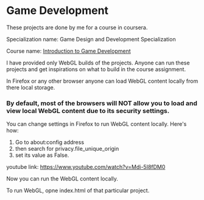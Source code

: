 # Game Development 


These projects are done by me for a course in coursera.


Specialization name: Game Design and Development Specialization


Course name: [Introduction to Game Development](https://www.coursera.org/learn/game-development)

I have provided only WebGL builds of the projects. 
Anyone can run these projects and get inspirations on what to build in the course assignment.


In Firefox or any other browser anyone can load WebGL content locally from there local storage.
### By default, most of the browsers will NOT allow you to load and view local WebGL content due to its security settings.


You can change settings in Firefox to run WebGL content locally. Here's how:
1. Go to about:config address
2. then search for privacy.file_unique_origin
3. set its value as False.


youtube link: https://www.youtube.com/watch?v=Mdi-5I8fDM0


Now you can run the WebGL content locally.

To run WebGL, opne index.html of that particular project.

